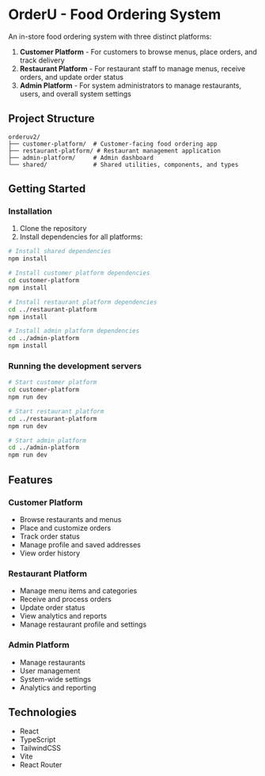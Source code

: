 # OrderU - Food Ordering System

An in-store food ordering system with three distinct platforms:

1. **Customer Platform** - For customers to browse menus, place orders, and track delivery
2. **Restaurant Platform** - For restaurant staff to manage menus, receive orders, and update order status
3. **Admin Platform** - For system administrators to manage restaurants, users, and overall system settings

## Project Structure

```
orderuv2/
├── customer-platform/  # Customer-facing food ordering app
├── restaurant-platform/ # Restaurant management application
├── admin-platform/     # Admin dashboard
└── shared/             # Shared utilities, components, and types
```

## Getting Started

### Installation

1. Clone the repository
2. Install dependencies for all platforms:

```bash
# Install shared dependencies
npm install

# Install customer platform dependencies
cd customer-platform
npm install

# Install restaurant platform dependencies
cd ../restaurant-platform
npm install

# Install admin platform dependencies
cd ../admin-platform
npm install
```

### Running the development servers

```bash
# Start customer platform
cd customer-platform
npm run dev

# Start restaurant platform
cd ../restaurant-platform
npm run dev

# Start admin platform
cd ../admin-platform
npm run dev
```

## Features

### Customer Platform
- Browse restaurants and menus
- Place and customize orders
- Track order status
- Manage profile and saved addresses
- View order history

### Restaurant Platform
- Manage menu items and categories
- Receive and process orders
- Update order status
- View analytics and reports
- Manage restaurant profile and settings

### Admin Platform
- Manage restaurants
- User management
- System-wide settings
- Analytics and reporting

## Technologies

- React
- TypeScript
- TailwindCSS
- Vite
- React Router
